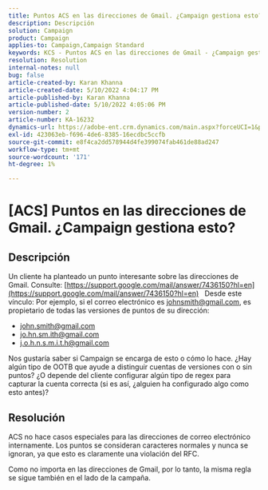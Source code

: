 ```yaml
---
title: Puntos ACS en las direcciones de Gmail. ¿Campaign gestiona esto?
description: Descripción
solution: Campaign
product: Campaign
applies-to: Campaign,Campaign Standard
keywords: KCS - Puntos ACS en las direcciones de Gmail - ¿Campaign gestiona esto?
resolution: Resolution
internal-notes: null
bug: false
article-created-by: Karan Khanna
article-created-date: 5/10/2022 4:04:17 PM
article-published-by: Karan Khanna
article-published-date: 5/10/2022 4:05:06 PM
version-number: 2
article-number: KA-16232
dynamics-url: https://adobe-ent.crm.dynamics.com/main.aspx?forceUCI=1&pagetype=entityrecord&etn=knowledgearticle&id=c8bb31d2-7ad0-ec11-a7b5-00224809c556
exl-id: 423063eb-f696-4de6-8385-16ecdbc5ccfb
source-git-commit: e8f4ca2dd578944d4fe399074fab461de88ad247
workflow-type: tm+mt
source-wordcount: '171'
ht-degree: 1%

---
```


# [ACS] Puntos en las direcciones de Gmail. ¿Campaign gestiona esto?

## Descripción


Un cliente ha planteado un punto interesante sobre las direcciones de Gmail. Consulte: [https://support.google.com/mail/answer/7436150?hl=en](https://support.google.com/mail/answer/7436150?hl=en)
 
Desde este vínculo: Por ejemplo, si el correo electrónico es [johnsmith@gmail.com](mailto:johnsmith@gmail.com), es propietario de todas las versiones de puntos de su dirección:

- [john.smith@gmail.com](mailto:john.smith@gmail.com)
- [jo.hn.sm.ith@gmail.com](mailto:jo.hn.sm.ith@gmail.com)
- [j.o.h.n.s.m.i.t.h@gmail.com](mailto:j.o.h.n.s.m.i.t.h@gmail.com)


Nos gustaría saber si Campaign se encarga de esto o cómo lo hace. ¿Hay algún tipo de OOTB que ayude a distinguir cuentas de versiones con o sin puntos? ¿O depende del cliente configurar algún tipo de regex para capturar la cuenta correcta (si es así, ¿alguien ha configurado algo como esto antes)?


## Resolución


ACS no hace casos especiales para las direcciones de correo electrónico internamente. Los puntos se consideran caracteres normales y nunca se ignoran, ya que esto es claramente una violación del RFC.

Como no importa en las direcciones de Gmail, por lo tanto, la misma regla se sigue también en el lado de la campaña.
